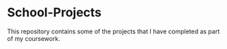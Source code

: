 # School-Projects
This repository contains some of the projects that I have completed as part of my coursework.
